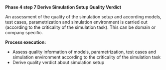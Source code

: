 **Phase 4 step 7 Derive Simulation Setup Quality Verdict**

An assessment of the quality of the simulation setup and according models, test cases, parametrization and simulation environment is carried out (according to the criticality of the simulation task). This can be domain or company specific.

**Process execution:**
- Assess quality information of models, parametrization, test cases and simulation environment according to the criticality of the simulation task
- Derive quality verdict about simulation setup